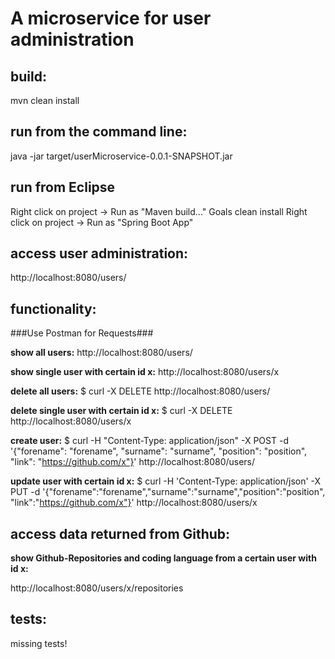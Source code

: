 # A microservice for user administration

## build:

mvn clean install


## run from the command line:

java -jar target/userMicroservice-0.0.1-SNAPSHOT.jar


## run from Eclipse

Right click on project -> Run as "Maven build..." Goals clean install
Right click on project -> Run as "Spring Boot App"


## access user administration:

http://localhost:8080/users/


## functionality:

###Use Postman for Requests###

**show all users:** 
http://localhost:8080/users/

**show single user with certain id x:** 
http://localhost:8080/users/x 

**delete all users:** 
$ curl -X DELETE http://localhost:8080/users/

**delete single user with certain id x:** 
$ curl -X DELETE http://localhost:8080/users/x

**create user:** 
$ curl -H "Content-Type: application/json" -X POST -d 
'{"forename": "forename", "surname": "surname", "position": "position",
"link": "https://github.com/x"}' 
http://localhost:8080/users/
    
**update user with certain id x:** 
$ curl -H 'Content-Type: application/json' -X PUT -d 
'{"forename":"forename","surname":"surname","position":"position",
"link":"https://github.com/x"}' 
http://localhost:8080/users/x


## access data returned from Github:

**show Github-Repositories and coding language from a certain user with id x:**

http://localhost:8080/users/x/repositories


## tests:

missing tests!


